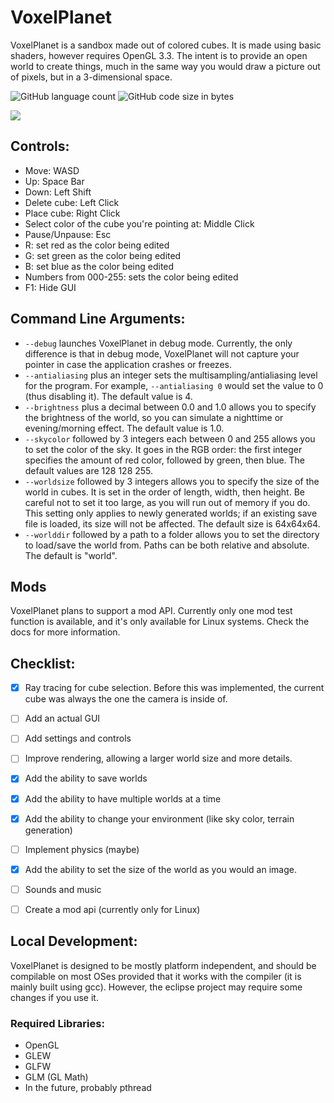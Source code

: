 # VoxelPlanet

VoxelPlanet is a sandbox made out of colored cubes. It is made using basic shaders, however requires OpenGL 3.3. The intent is to provide an open world to create things, much in the same way you would draw a picture out of pixels, but in a 3-dimensional space.

![GitHub language count](https://img.shields.io/github/languages/count/CrystalVulpine/VoxelPlanet) ![GitHub code size in bytes](https://img.shields.io/github/languages/code-size/CrystalVulpine/VoxelPlanet)

![](https://i.imgur.com/CsTJFOc.png)

## Controls:

* Move: WASD
* Up: Space Bar
* Down: Left Shift
* Delete cube: Left Click
* Place cube: Right Click
* Select color of the cube you're pointing at: Middle Click
* Pause/Unpause: Esc
* R: set red as the color being edited
* G: set green as the color being edited
* B: set blue as the color being edited
* Numbers from 000-255: sets the color being edited
* F1: Hide GUI

## Command Line Arguments:
* `--debug` launches VoxelPlanet in debug mode. Currently, the only difference is that in debug mode, VoxelPlanet will not capture your pointer in case the application crashes or freezes.
* `--antialiasing` plus an integer sets the multisampling/antialiasing level for the program. For example, `--antialiasing 0` would set the value to 0 (thus disabling it). The default value is 4.
* `--brightness` plus a decimal between 0.0 and 1.0 allows you to specify the brightness of the world, so you can simulate a nighttime or evening/morning effect. The default value is 1.0.
* `--skycolor` followed by 3 integers each between 0 and 255 allows you to set the color of the sky. It goes in the RGB order: the first integer specifies the amount of red color, followed by green, then blue. The default values are 128 128 255.
* `--worldsize` followed by 3 integers allows you to specify the size of the world in cubes. It is set in the order of length, width, then height. Be careful not to set it too large, as you will run out of memory if you do. This setting only applies to newly generated worlds; if an existing save file is loaded, its size will not be affected. The default size is 64x64x64.
* `--worlddir` followed by a path to a folder allows you to set the directory to load/save the world from. Paths can be both relative and absolute. The default is "world".

## Mods

VoxelPlanet plans to support a mod API. Currently only one mod test function is available, and it's only available for Linux systems. Check the docs for more information.

## Checklist:

- [X] Ray tracing for cube selection. Before this was implemented, the current cube was always the one the camera is inside of.

- [ ] Add an actual GUI

- [ ] Add settings and controls

- [ ] Improve rendering, allowing a larger world size and more details.

- [x] Add the ability to save worlds

- [x] Add the ability to have multiple worlds at a time

- [x] Add the ability to change your environment (like sky color, terrain generation)

- [ ] Implement physics (maybe)

- [x] Add the ability to set the size of the world as you would an image.

- [ ] Sounds and music

- [ ] Create a mod api (currently only for Linux)

## Local Development:

VoxelPlanet is designed to be mostly platform independent, and should be compilable on most OSes provided that it works with the compiler (it is mainly built using gcc). However, the eclipse project may require some changes if you use it.

### Required Libraries:

* OpenGL
* GLEW
* GLFW
* GLM (GL Math)
* In the future, probably pthread
